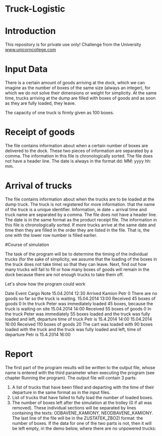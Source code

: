 # Truck-Logistic

# Introduction

This repository is for private use only! Challenge from the University www.unicorncollege.com

# Input Data

There is a certain amount of goods arriving at the dock, which we can imagine as the number of boxes of the same size (always an integer), for which we do not solve their dimensions or weight for simplicity. At the same time, trucks arriving at the dump are filled with boxes of goods and as soon as they are fully loaded, they leave.

The capacity of one truck is firmly given as 100 boxes.

# Receipt of goods

The file contains information about when a certain number of boxes are delivered to the dock. These two pieces of information are separated by a comma. The information in this file is chronologically sorted. The file does not have a header line. The date is always in the format dd: MM: yyyy hh: mm.

# Arrival of trucks

The file contains information about when the trucks are to be loaded at the dump truck. The truck is not registered for more information. that the name of the truck is a unique identifier. Information, ie date + arrival time and truck name are separated by a comma. The file does not have a header line. The date is in the same format as the product receipt file. The information in this file is chronologically sorted. If more trucks arrive at the same date and time then they are filled in the order they are listed in the file. That is, the one with the lower row number is filled earlier.

#Course of simulation

The task of the program will be to determine the timing of the individual trucks (for the sake of simplicity, we assume that the loading of the boxes in the truck does not take time) so that they can leave. Next, find out how many trucks will fail to fill or how many boxes of goods will remain in the dock because there are not enough trucks to take them off.

Let's show how the program could work 

Date            	Event	                       Cargo	      Note
15.04.2014 12:30	Arrived Kamion Petr	           0       	There are no goods so far so the truck is waiting.
15.04.2014 13:00	Received 45 boxes of goods	   0	      In the truck Peter was immediately loaded 45 boxes, because the truck is waiting                                                   on site
15.04.2014 14:00	Received 55 boxes of goods     0       	In the truck Peter was immediately 55 boxes loaded and the truck was fully                                                               loaded and left, departure time of truck Petr is 15.4.2014 14:00
15.04.2014 16:00	Received 110 boxes of goods	   20	      The cart was loaded with 90 boxes loaded with the truck and the truck was                                                               fully loaded and left, time of departure Petr is 15.4.2014 16:00

# Report

The first part of the program results will be written to the output file, whose name is entered with the third parameter when executing the program (see chapter Running the program).
The output file will contain 3 parts:
1. A list of trucks that have been filled and departing with the time of their departure in the same format as in the input files.
2. List of trucks that have failed to fully load the number of loaded boxes.
3. The number of boxes left after the simulation at the trolley (0 if all was removed).
These individual sections will be separated by lines containing the texts: ODBAVENE_KAMIONY, NEODBAVENE_KAMIONY. The last line of the file will be in the ZUSTATEK_ZBOZI format: the number of boxes. If the data for one of the two parts is not, then it will be left empty, in the demo below, where there are no unpowered trucks:


